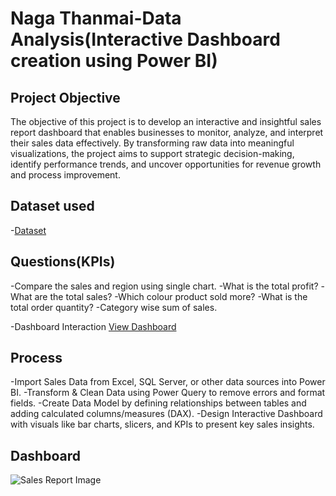 # Naga Thanmai-Data Analysis(Interactive Dashboard creation using Power BI)

## Project Objective
The objective of this project is to develop an interactive and insightful sales report dashboard that enables businesses to monitor, analyze, and interpret their sales data effectively. By transforming raw data into meaningful visualizations, the project aims to support strategic decision-making, identify performance trends, and uncover opportunities for revenue growth and process improvement.

## Dataset used
-<a href="https://github.com/NagaThanu18/Sales-Report/blob/main/Sales%20Report.xlsx">Dataset</a>

## Questions(KPIs)

-Compare the sales and region using single chart.
-What is the total profit?
-What are the total sales?
-Which colour product sold more?
-What is the total order quantity?
-Category wise sum of sales.

-Dashboard Interaction <a href="https://github.com/NagaThanu18/Sales-Report/blob/main/Sales%20Report%20Image.jpg">View Dashboard</a>

## Process
-Import Sales Data from Excel, SQL Server, or other data sources into Power BI.
-Transform & Clean Data using Power Query to remove errors and format fields.
-Create Data Model by defining relationships between tables and adding calculated columns/measures (DAX).
-Design Interactive Dashboard with visuals like bar charts, slicers, and KPIs to present key sales insights.

## Dashboard
![Sales Report Image](https://github.com/user-attachments/assets/5cebbcb4-40ef-4395-838f-a1aa54161342)
